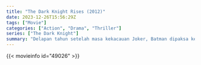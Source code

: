 ```yaml
---
title: "The Dark Knight Rises (2012)"
date: 2023-12-26T15:56:29Z
tags: ["Movie"]
categories: ["Action", "Drama", "Thriller"]
series: ["The Dark Knight"]
summary: "Delapan tahun setelah masa kekacauan Joker, Batman dipaksa keluar dari pengasingan dengan bantuan Selina Kyle yang misterius untuk mempertahankan Kota Gotham dari teroris gerilya yang kejam, Bane."
---
```


<mux-player stream-type="on-demand"
src="https://kp3d-my.sharepoint.com/personal/ryoo_kp3d_onmicrosoft_com/_layouts/15/download.aspx?share=EU7OvDKSNz5FpBtYPKQnigMBnMHYKYxuvtHFXdOer9-mqw" prefer-playback="mse" controls>

</mux-player>


{{< movieinfo id="49026" >}}

<script src="https://cdn.jsdelivr.net/npm/@mux/mux-player"></script>

 <script type="application/ld+json ">
{
"@context": "https://schema.org/",
"@type": "VideoObject",
"name": "The Dark Knight Rises",
"contentUrl": "https://stream.mux.com/8LZE2QwdInuHHD500J02h4LfKDEqon5dcrSBHRsNehz8E.m3u8",
"thumbnailUrl": "https://www.themoviedb.org/t/p/original/7MQVmsC7i6Z5tnKxQC62zBKU3Dx.jpg?width=314&fit_mode=preserve&time=25",
"uploadDate": "2023-12-18T18:45:11Z",
}

</script>